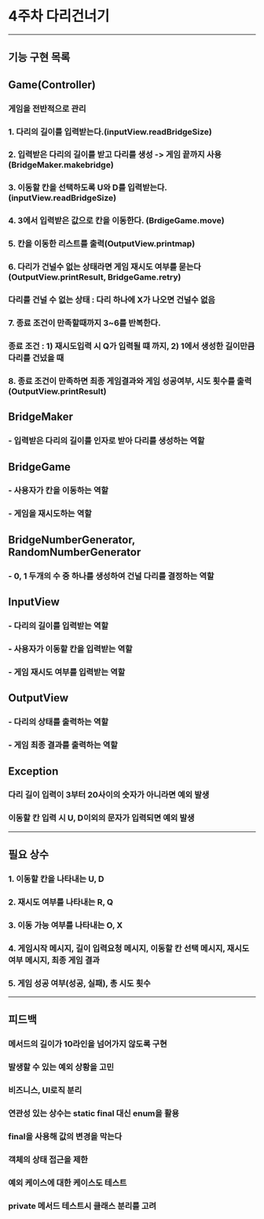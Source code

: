 # 4주차 다리건너기
___

## 기능 구현 목록

## Game(Controller)
### 게임을 전반적으로 관리
### 1. 다리의 길이를 입력받는다.(inputView.readBridgeSize)
### 2. 입력받은 다리의 길이를 받고 다리를 생성 -> 게임 끝까지 사용 (BridgeMaker.makebridge)
### 3. 이동할 칸을 선택하도록 U와 D를 입력받는다. (inputView.readBridgeSize)
### 4. 3에서 입력받은 값으로 칸을 이동한다. (BrdigeGame.move)
### 5. 칸을 이동한 리스트를 출력(OutputView.printmap)
### 6. 다리가 건널수 없는 상태라면 게임 재시도 여부를 묻는다(OutputView.printResult, BridgeGame.retry)
### 다리를 건널 수 없는 상태 : 다리 하나에 X가 나오면 건널수 없음
### 7. 종료 조건이 만족할때까지 3~6를 반복한다.
### 종료 조건 : 1) 재시도입력 시 Q가 입력될 떄 까지, 2) 1에서 생성한 길이만큼 다리를 건넜을 때
### 8. 종료 조건이 만족하면 최종 게임결과와 게임 성공여부, 시도 횟수를 출력(OutputView.printResult)

## BridgeMaker
### - 입력받은 다리의 길이를 인자로 받아 다리를 생성하는 역할

## BridgeGame
### - 사용자가 칸을 이동하는 역할
### - 게임을 재시도하는 역할

## BridgeNumberGenerator, RandomNumberGenerator
### - 0, 1 두개의 수 중 하나를 생성하여 건널 다리를 결정하는 역할

## InputView
### - 다리의 길이를 입력받는 역할
### - 사용자가 이동할 칸을 입력받는 역할
### - 게임 재시도 여부를 입력받는 역할

## OutputView
### - 다리의 상태를 출력하는 역할
### - 게임 최종 결과를 출력하는 역할

## Exception
### 다리 길이 입력이 3부터 20사이의 숫자가 아니라면 예외 발생
### 이동할 칸 입력 시 U, D이외의 문자가 입력되면 예외 발생
---

## 필요 상수
### 1. 이동할 칸을 나타내는 U, D
### 2. 재시도 여부를 나타내는 R, Q
### 3. 이동 가능 여부를 나타내는 O, X
### 4. 게임시작 메시지, 길이 입력요청 메시지, 이동할 칸 선택 메시지, 재시도 여부 메시지, 최종 게임 결과
### 5. 게임 성공 여부(성공, 실패), 총 시도 횟수

---

## 피드백
### 메서드의 길이가 10라인을 넘어가지 않도록 구현
### 발생할 수 있는 예외 상황을 고민
### 비즈니스, UI로직 분리
### 연관성 있는 상수는 static final 대신 enum을 활용
### final을 사용해 값의 변경을 막는다
### 객체의 상태 접근을 제한
### 예외 케이스에 대한 케이스도 테스트
### private 메서드 테스트시 클래스 분리를 고려
